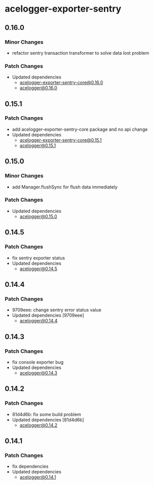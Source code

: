 # acelogger-exporter-sentry

## 0.16.0

### Minor Changes

- refactor sentry transaction transformer to solve data lost problem

### Patch Changes

- Updated dependencies
  - acelogger-exporter-sentry-core@0.16.0
  - acelogger@0.16.0

## 0.15.1

### Patch Changes

- add acelogger-exporter-sentry-core package and no api change
- Updated dependencies
  - acelogger-exporter-sentry-core@0.15.1
  - acelogger@0.15.1

## 0.15.0

### Minor Changes

- add Manager.flushSync for flush data immediately

### Patch Changes

- Updated dependencies
  - acelogger@0.15.0

## 0.14.5

### Patch Changes

- fix sentry exporter status
- Updated dependencies
  - acelogger@0.14.5

## 0.14.4

### Patch Changes

- 9709eee: change sentry error status value
- Updated dependencies [9709eee]
  - acelogger@0.14.4

## 0.14.3

### Patch Changes

- fix console exporter bug
- Updated dependencies
  - acelogger@0.14.3

## 0.14.2

### Patch Changes

- 81d4d6b: fix some build problem
- Updated dependencies [81d4d6b]
  - acelogger@0.14.2

## 0.14.1

### Patch Changes

- fix dependencies
- Updated dependencies
  - acelogger@0.14.1
